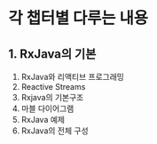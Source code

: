 # 각 챕터별 다루는 내용 

## 1. RxJava의 기본
1. RxJava와 리액티브 프로그래밍
2. Reactive Streams
3. Rxjava의 기본구조
4. 마블 다이어그램
5. RxJava 예제
6. RxJava의 전체 구성

